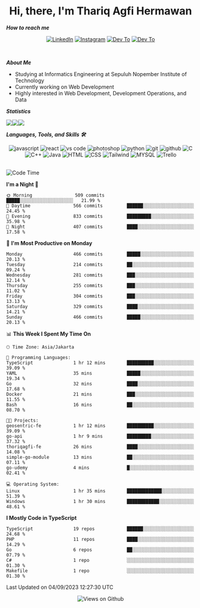 <div align="center">
  <h1>Hi, there, I'm Thariq Agfi Hermawan</h1>
</div>


***How to reach me***
<p align='center'>
   <a href="https://www.linkedin.com/in/thariqagfihermawan" target="_blank"><img src="https://img.shields.io/badge/LinkedIn-0077B5?style=for-the-badge&logo=linkedin&logoColor=white" alt="LinkedIn"></a>
   <a href="https://www.instagram.com/thoriqagfi" target="_blank"><img src="https://img.shields.io/badge/Instagram-E4405F?style=for-the-badge&logo=instagram&logoColor=white" alt="Instagram"></a>
   <a href="https://medium.com/@thoriq.aghfi60" target="_blank"><img src="https://img.shields.io/badge/Medium-12100E?style=for-the-badge&logo=medium&logoColor=white" alt="Dev To"></a>
   <a href="https://linktr.ee/thoriqagfi" target="_blank"><img src="https://img.shields.io/badge/linktree-1de9b6?style=for-the-badge&logo=linktree&logoColor=white" alt="Dev To"></a>
</p>

<br>

***About Me***
- Studying at Informatics Engineering at Sepuluh Nopember Institute of Technology
- Currently working on Web Development
- Highly interested in Web Development, Development Operations, and Data

***Statistics***

<!-- [![GitHub Streak](http://github-readme-streak-stats.herokuapp.com?user=thoriqagfi&theme=dark)](https://git.io/streak-stats) -->

<div align="center">
  <div style="display: flex;">
    <img src="http://github-readme-streak-stats.herokuapp.com?user=thoriqagfi&theme=chartreuse-dark"/>
    <img src="https://github-readme-stats.vercel.app/api/top-langs/?username=thoriqagfi&layout=compact&&theme=chartreuse-dark&langs_count=8)](https://github.com/thoriqagfi"/>
    <img src="https://github-readme-stats.vercel.app/api?username=thoriqagfi&show_icons=true&theme=chartreuse-dark"/>
  </div>
</div>

<!-- [![Top Langs](https://github-readme-stats.vercel.app/api/top-langs/?username=thoriqagfi&layout=compact&&theme=chartreuse-dark&langs_count=8)](https://github.com/thoriqagfi)
< ![Agfi's GitHub stats](https://github-readme-stats.vercel.app/api?username=thoriqagfi&show_icons=true&theme=chartreuse-dark) -->

***Languages, Tools, and Skills 🛠***

  <div align="center">
    <img src="https://img.shields.io/badge/JavaScript-F7DF1E?style=for-the-badge&logo=javascript&logoColor=black" alt="javascript" />
    <img src="https://img.shields.io/badge/React-61DAFB?style=for-the-badge&logo=react&logoColor=black" alt="react" />
    <img src="https://img.shields.io/badge/vs%20code-007ACC?style=for-the-badge&logo=visual%20studio%20code&logoColor=white" alt="vs code" />
    <img src="https://img.shields.io/badge/adobe%20photoshop-31A8FF?style=for-the-badge&logo=adobe%20photoshop&logoColor=white" alt="photoshop" />
    <img src="https://img.shields.io/badge/python-3776AB?style=for-the-badge&logo=python&logoColor=white" alt="python" />
    <img src="https://img.shields.io/badge/Git-F05032?style=for-the-badge&logo=git&logoColor=white" alt="git" />
    <img src="https://img.shields.io/badge/GitHub-100000?style=for-the-badge&logo=github&logoColor=white" alt="github" />
    <img src="https://img.shields.io/badge/c-%2300599C.svg?style=for-the-badge&logo=c&logoColor=white" alt="C" />
    <img src="https://img.shields.io/badge/c++-%2300599C.svg?style=for-the-badge&logo=c%2B%2B&logoColor=white" alt="C++" />
    <img src="https://img.shields.io/badge/Java-ED8B00?style=for-the-badge&logo=java&logoColor=white" alt="Java"/>
    <img src="https://img.shields.io/badge/HTML5-E34F26?style=for-the-badge&logo=html5&logoColor=white" alt="HTML" />
    <img src="https://img.shields.io/badge/CSS-239120?&style=for-the-badge&logo=css3&logoColor=white" alt ="CSS" />
    <img src="https://img.shields.io/badge/tailwindcss-%2338B2AC.svg?style=for-the-badge&logo=tailwind-css&logoColor=white" alt="Tailwind" />
    <img src="https://img.shields.io/badge/MySQL-00000F?style=for-the-badge&logo=mysql&logoColor=white" alt="MYSQL" />
    <img src="https://img.shields.io/badge/Trello-%23026AA7.svg?style=for-the-badge&logo=Trello&logoColor=white" alt="Trello" />
  </div><br>

<!--START_SECTION:waka-->
![Code Time](http://img.shields.io/badge/Code%20Time-629%20hrs%2024%20mins-blue)

**I'm a Night 🦉** 

```text
🌞 Morning                509 commits         █████░░░░░░░░░░░░░░░░░░░░   21.99 % 
🌆 Daytime                566 commits         ██████░░░░░░░░░░░░░░░░░░░   24.45 % 
🌃 Evening                833 commits         █████████░░░░░░░░░░░░░░░░   35.98 % 
🌙 Night                  407 commits         ████░░░░░░░░░░░░░░░░░░░░░   17.58 % 
```
📅 **I'm Most Productive on Monday** 

```text
Monday                   466 commits         █████░░░░░░░░░░░░░░░░░░░░   20.13 % 
Tuesday                  214 commits         ██░░░░░░░░░░░░░░░░░░░░░░░   09.24 % 
Wednesday                281 commits         ███░░░░░░░░░░░░░░░░░░░░░░   12.14 % 
Thursday                 255 commits         ███░░░░░░░░░░░░░░░░░░░░░░   11.02 % 
Friday                   304 commits         ███░░░░░░░░░░░░░░░░░░░░░░   13.13 % 
Saturday                 329 commits         ████░░░░░░░░░░░░░░░░░░░░░   14.21 % 
Sunday                   466 commits         █████░░░░░░░░░░░░░░░░░░░░   20.13 % 
```


📊 **This Week I Spent My Time On** 

```text
🕑︎ Time Zone: Asia/Jakarta

💬 Programming Languages: 
TypeScript               1 hr 12 mins        ██████████░░░░░░░░░░░░░░░   39.09 % 
YAML                     35 mins             █████░░░░░░░░░░░░░░░░░░░░   19.34 % 
Go                       32 mins             ████░░░░░░░░░░░░░░░░░░░░░   17.68 % 
Docker                   21 mins             ███░░░░░░░░░░░░░░░░░░░░░░   11.55 % 
Bash                     16 mins             ██░░░░░░░░░░░░░░░░░░░░░░░   08.70 % 

🐱‍💻 Projects: 
geosentric-fe            1 hr 12 mins        ██████████░░░░░░░░░░░░░░░   39.09 % 
go-api                   1 hr 9 mins         █████████░░░░░░░░░░░░░░░░   37.32 % 
thoriqagfi-fe            26 mins             ████░░░░░░░░░░░░░░░░░░░░░   14.08 % 
simple-go-module         13 mins             ██░░░░░░░░░░░░░░░░░░░░░░░   07.11 % 
go-udemy                 4 mins              █░░░░░░░░░░░░░░░░░░░░░░░░   02.41 % 

💻 Operating System: 
Linux                    1 hr 35 mins        █████████████░░░░░░░░░░░░   51.39 % 
Windows                  1 hr 30 mins        ████████████░░░░░░░░░░░░░   48.61 % 
```

**I Mostly Code in TypeScript** 

```text
TypeScript               19 repos            ██████░░░░░░░░░░░░░░░░░░░   24.68 % 
PHP                      11 repos            ████░░░░░░░░░░░░░░░░░░░░░   14.29 % 
Go                       6 repos             ██░░░░░░░░░░░░░░░░░░░░░░░   07.79 % 
C#                       1 repo              ░░░░░░░░░░░░░░░░░░░░░░░░░   01.30 % 
Makefile                 1 repo              ░░░░░░░░░░░░░░░░░░░░░░░░░   01.30 % 
```




 Last Updated on 04/09/2023 12:27:30 UTC
<!--END_SECTION:waka-->

<div align="center">
<img src="https://komarev.com/ghpvc/?username=thoriqagfi&color=blue" alt="Views on Github" />
</div>